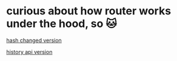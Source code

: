 # curious about how router works under the hood, so 🐱

[hash changed version](https://esiokao.github.io/router-implementation/#/page2)

[history api version]()
